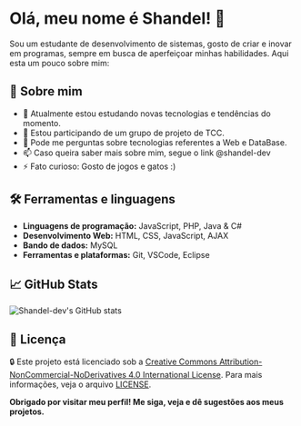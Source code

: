 # Olá, meu nome é Shandel! 👋

Sou um estudante de desenvolvimento de sistemas, gosto de criar e inovar em programas, sempre em busca de aperfeiçoar minhas habilidades. Aqui esta um pouco sobre mim:

## 🚀 Sobre mim

- 🌱 Atualmente estou estudando novas tecnologias e tendências do momento.
- 👯 Estou participando de um grupo de projeto de TCC.
- 💬 Pode me perguntas sobre tecnologias referentes a Web e DataBase.
- 📫 Caso queira saber mais sobre mim, segue o link @shandel-dev
- ⚡ Fato curioso: Gosto de jogos e gatos :)

## 🛠️ Ferramentas e linguagens

- **Linguagens de programação:** JavaScript, PHP, Java & C#
- **Desenvolvimento Web:** HTML, CSS, JavaScript, AJAX
- **Bando de dados:** MySQL
- **Ferramentas e plataformas:** Git, VSCode, Eclipse

## 📈 GitHub Stats

![Shandel-dev's GitHub stats](https://github-readme-stats.vercel.app/api?username=Shandel-dev&show_icons=true&theme=radical)

## 📄 Licença
🔒 Este projeto está licenciado sob a [Creative Commons Attribution-NonCommercial-NoDerivatives 4.0 International License](LICENSE.md). Para mais informações, veja o arquivo [LICENSE](https://github.com/Shandel-dev/stardustPlay?tab=License-1-ov-file).

__Obrigado por visitar meu perfil! Me siga, veja e dê sugestões aos meus projetos.__
